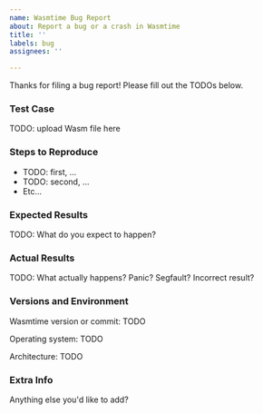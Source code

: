 ```yaml
---
name: Wasmtime Bug Report
about: Report a bug or a crash in Wasmtime
title: ''
labels: bug
assignees: ''

---
```


Thanks for filing a bug report! Please fill out the TODOs below.

### Test Case

TODO: upload Wasm file here

### Steps to Reproduce

* TODO: first, ...
* TODO: second, ...
* Etc...

### Expected Results

TODO: What do you expect to happen?

### Actual Results

TODO: What actually happens? Panic? Segfault? Incorrect result?

### Versions and Environment

Wasmtime version or commit: TODO

Operating system: TODO

Architecture: TODO

### Extra Info

Anything else you'd like to add?
